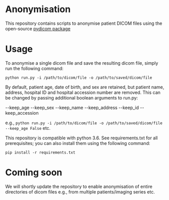 # Anonymisation

This repository contains scripts to anonymise patient DICOM files using the open-source [pydicom package](https://github.com/pydicom/pydicom)

# Usage

To anonymise a single dicom file and save the resulting dicom file, simply run the following command:

`python run.py -i /path/to/dicom/file -o /path/to/saved/dicom/file`

By default, patient age, date of birth, and sex are retained, but patient name, address, hospital ID and hospital accession number are removed. This can be changed by passing additional boolean arguments to run.py:

--keep_age
--keep_sex
--keep_name
--keep_address
--keep_id
--keep_accession

e.g., `python run.py -i /path/to/dicom/file -o /path/to/saved/dicom/file --keep_age False` etc.

This repository is compatible with python 3.6. See requirements.txt for all prerequisites; you can also install them using the following command:

`pip install -r requirements.txt`

# Coming soon 

We will shortly update the repository to enable anonymisation of entire directories of dicom files e.g., from multiple patients/imaging series etc.
